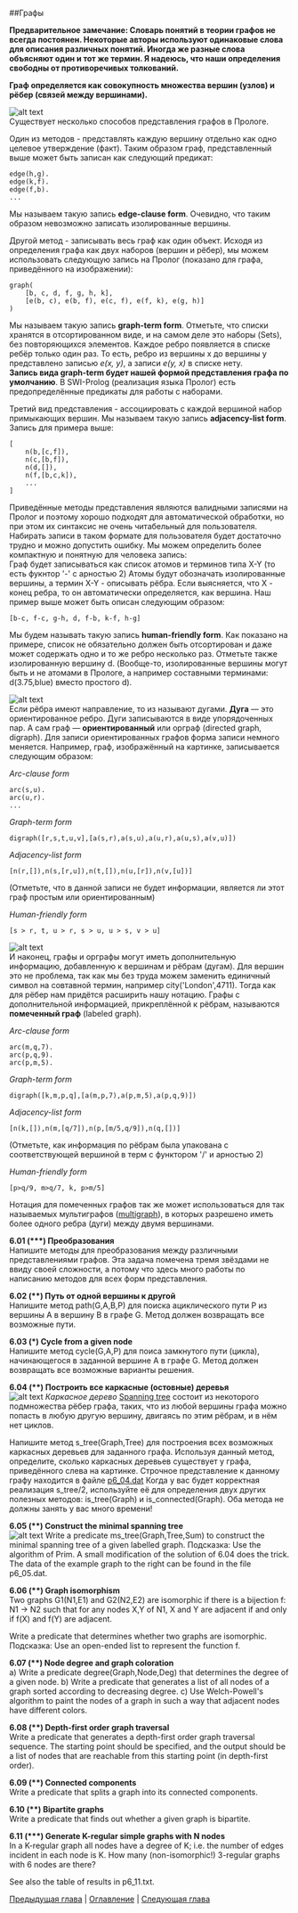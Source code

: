 ##Графы

**Предварительное замечание: Словарь понятий в теории графов не всегда постоянен. 
Некоторые авторы используют одинаковые слова для описания различных понятий. Иногда же разные слова объясняют один и тот же термин. Я надеюсь, что наши определения свободны от противоречивых толкований.**  

**Граф определяется как совокупность множества вершин (узлов) и рёбер (связей между вершинами).**  

![alt text](https://github.com/schastny/p99/raw/master/img/graph1.gif)  
Существует несколько способов представления графов в Прологе. 

Один из методов - представлять каждую вершину отдельно как одно целевое утверждение (факт). 
Таким образом граф, представленный выше может быть записан как следующий предикат:

    edge(h,g).
    edge(k,f).
    edge(f,b).    
    ...

Мы называем такую запись **edge-clause form**. 
Очевидно, что таким образом невозможно записать изолированные вершины.  

Другой метод - записывать весь граф как один объект. 
Исходя из определения графа как двух наборов (вершин и рёбер), 
мы можем использовать следующую запись на Пролог (показано для графа, приведённого на изображении):

    graph(
        [b, c, d, f, g, h, k], 
        [e(b, c), e(b, f), e(c, f), e(f, k), e(g, h)]
    )

Мы называем такую запись **graph-term form**. 
Отметьте, что списки хранятся в отсортированном виде, и на самом деле это наборы (Sets), без повторяющихся элементов. 
Каждое ребро появляется в списке ребёр только один раз. То есть, ребро из вершины x до вершины y представлено записью *e(x, y)*, 
а записи *e(y, x)* в списке нету.   
**Запись вида graph-term будет нашей формой представления графа по умолчанию**. 
В SWI-Prolog (реализация языка Пролог) есть предопределённые предикаты для работы с наборами.  

Третий вид представления - ассоциировать с каждой вершиной набор примыкающих вершин. 
Мы называем такую запись **adjacency-list form**. 
Запись для примера выше:

    [
        n(b,[c,f]), 
        n(c,[b,f]), 
        n(d,[]), 
        n(f,[b,c,k]), 
        ...
    ]

Приведённые методы представления являются валидными записями на Пролог и поэтому хорошо подходят для автоматической обработки,
но при этом их синтаксис не очень читабельный для пользователя. 
Набирать записи в таком формате для пользователя будет достаточно трудно и можно допустить ошибку. 
Мы можем определить более компактную и понятную для человека запись:   
Граф будет записываться как список атомов и терминов типа X-Y (то есть фукнтор '-' с арностью 2)
Атомы будут обозначать изолированные вершины, а термин X-Y - описывать рёбра. 
Если выясняется, что X - конец ребра, то он автоматически определяется, как вершина. 
Наш пример выше может быть описан следующим образом:  

    [b-c, f-c, g-h, d, f-b, k-f, h-g]

Мы будем называть такую запись **human-friendly form**. 
Как показано на примере, список не обязательно должен быть отсортирован и даже может содержать одно и то же ребро несколько раз. 
Отметьте также изолированную вершину d. 
(Вообще-то, изолированные вершины могут быть и не атомами в Прологе, а например составными терминами: d(3.75,blue) вместо простого d).

![alt text](https://github.com/schastny/p99/raw/master/img/graph2.gif)  
Если рёбра имеют направление, то из называют дугами. 
**Дуга** — это ориентированное ребро. Дуги записываются в виде упорядоченных пар. 
А сам граф — **ориентированный** или орграф (directed graph, digraph). 
Для записи ориентированных графов форма записи немного меняется. 
Например, граф, изображённый на картинке, записывается следующим образом:  

*Arc-clause form*

    arc(s,u).
    arc(u,r).
    ...
    
*Graph-term form*

    digraph([r,s,t,u,v],[a(s,r),a(s,u),a(u,r),a(u,s),a(v,u)])

*Adjacency-list form*

    [n(r,[]),n(s,[r,u]),n(t,[]),n(u,[r]),n(v,[u])]
(Отметьте, что в данной записи не будет информации, является ли этот граф простым или ориентированным)

*Human-friendly form*

    [s > r, t, u > r, s > u, u > s, v > u] 

![alt text](https://github.com/schastny/p99/raw/master/img/graph3.gif)  
И наконец, графы и орграфы могут иметь дополнительную информацию, добавленную к вершинам и рёбрам (дугам). 
Для вершин это не проблема, так как мы без труда можем заменить единичный символ на совтавной термин, например city('London',4711). 
Тогда как для рёбер нам придётся расширить нашу нотацию.
Графы с дополнительной информацией, прикреплённой к рёбрам, называются **помеченный граф** (labeled graph). 

*Arc-clause form*

    arc(m,q,7).
    arc(p,q,9).
    arc(p,m,5).
    
*Graph-term form*

    digraph([k,m,p,q],[a(m,p,7),a(p,m,5),a(p,q,9)])
    
*Adjacency-list form*

    [n(k,[]),n(m,[q/7]),n(p,[m/5,q/9]),n(q,[])]
(Отметьте, как информация по рёбрам была упакована с соответствующей вершиной в терм с функтором '/' и арностью 2)

*Human-friendly form*

    [p>q/9, m>q/7, k, p>m/5]

Нотация для помеченных графов так же может использоваться для так называемых мультиграфов ([multigraph](http://en.wikipedia.org/wiki/Multigraph)), 
в которых разрешено иметь более одного ребра (дуги) между двумя вершинами.  

**6.01 (\*\*\*) Преобразования**  
Напишите методы для преобразования между различными представлениями графов. 
Эта задача помечена тремя звёздами не ввиду своей сложности, 
а потому что здесь много работы по написанию методов для всех форм представления. 

**6.02 (\*\*) Путь от одной вершины к другой**  
Напишите метод path(G,A,B,P) для поиска ациклического пути P из вершины A в вершину B в графе G. 
Метод должен возвращать все возможные пути.

**6.03 (\*) Cycle from a given node**  
Напишите метод cycle(G,A,P) для поиса замкнутого пути (цикла), начинающегося в заданной вершине A в графе G. 
Метод должен возвращать все возможные варианты решения.

**6.04 (\*\*) Построить все каркасные (остовные) деревья**  
![alt text](https://github.com/schastny/p99/raw/master/img/p83.gif)
*Каркасное дерево* [Spanning tree](http://en.wikipedia.org/wiki/Spanning_tree) состоит из некоторого подмножества рёбер графа, 
таких, что из любой вершины графа можно попасть в любую другую вершину, двигаясь по этим рёбрам, и в нём нет циклов.  

Напишите метод s_tree(Graph,Tree) для построения всех возможных каркасных деревьев для заданного графа.
Используя данный метод, определите, сколько каркасных деревьев существует у графа, приведённого слева на картинке.
Строчное представление к данному графу находится в файле [p6_04.dat](https://github.com/schastny/p99/raw/master/files/p6_04.dat) 
Когда у вас будет корректная реализация s_tree/2, используйте её для определения двух других полезных методов: 
is_tree(Graph) и is_connected(Graph). 
Оба метода не должны занять у вас много времени!

**6.05 (\*\*) Construct the minimal spanning tree**  
![alt text](https://github.com/schastny/p99/raw/master/img/p84.gif)
Write a predicate ms_tree(Graph,Tree,Sum) to construct the minimal spanning tree of a given labelled graph. 
Подсказка: Use the algorithm of Prim. A small modification of the solution of 6.04 does the trick. 
The data of the example graph to the right can be found in the file p6_05.dat.

**6.06 (\*\*) Graph isomorphism**  
Two graphs G1(N1,E1) and G2(N2,E2) are isomorphic if there is a bijection f: N1 -> N2 such that 
for any nodes X,Y of N1, X and Y are adjacent if and only if f(X) and f(Y) are adjacent.

Write a predicate that determines whether two graphs are isomorphic. 
Подсказка: Use an open-ended list to represent the function f. 

**6.07 (\*\*) Node degree and graph coloration**  
a) Write a predicate degree(Graph,Node,Deg) that determines the degree of a given node.
b) Write a predicate that generates a list of all nodes of a graph sorted according to decreasing degree.
c) Use Welch-Powell's algorithm to paint the nodes of a graph in such a way that adjacent nodes have different colors.

**6.08 (\*\*) Depth-first order graph traversal**  
Write a predicate that generates a depth-first order graph traversal sequence. 
The starting point should be specified, and the output should be a list of nodes 
that are reachable from this starting point (in depth-first order).

**6.09 (\*\*) Connected components**  
Write a predicate that splits a graph into its connected components.

**6.10 (\*\*) Bipartite graphs**  
Write a predicate that finds out whether a given graph is bipartite.
     
**6.11 (\*\*\*) Generate K-regular simple graphs with N nodes**  
In a K-regular graph all nodes have a degree of K; i.e. the number of edges incident in each node is K. 
How many (non-isomorphic!) 3-regular graphs with 6 nodes are there?

See also the table of results in p6_11.txt. 

[Предыдущая глава](multiwaytrees.md) | [Оглавление](README.md) | [Следующая глава](misc.md)